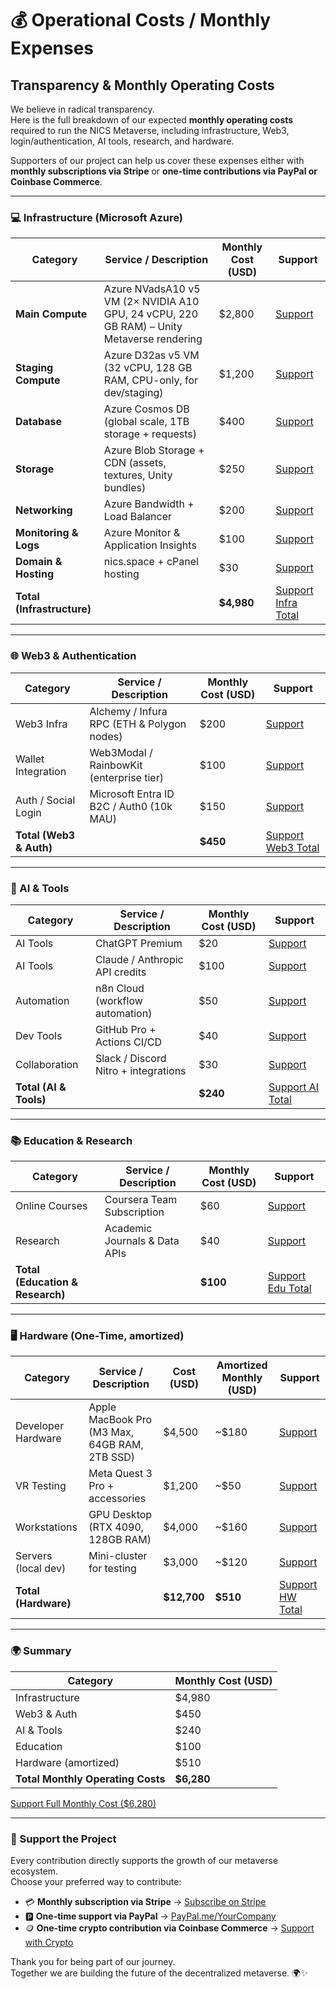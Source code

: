 # 💰 Operational Costs / Monthly Expenses

## Transparency & Monthly Operating Costs

We believe in radical transparency.\
Here is the full breakdown of our expected **monthly operating costs** required to run the NICS Metaverse, including infrastructure, Web3, login/authentication, AI tools, research, and hardware.

Supporters of our project can help us cover these expenses either with **monthly subscriptions via Stripe** or **one-time contributions via PayPal or Coinbase Commerce**.

***

### 💻 Infrastructure (Microsoft Azure)

| Category                   | Service / Description                                                                     | Monthly Cost (USD) | Support                                                               |
| -------------------------- | ----------------------------------------------------------------------------------------- | ------------------ | --------------------------------------------------------------------- |
| **Main Compute**           | Azure NVadsA10 v5 VM (2× NVIDIA A10 GPU, 24 vCPU, 220 GB RAM) – Unity Metaverse rendering | $2,800             | [Support](https://buy.stripe.com/3cIeVcgI66DqaqNeVDaVa03)             |
| **Staging Compute**        | Azure D32as v5 VM (32 vCPU, 128 GB RAM, CPU-only, for dev/staging)                        | $1,200             | [Support](https://buy.stripe.com/eVqfZg77w0f26ax14NaVa04)             |
| **Database**               | Azure Cosmos DB (global scale, 1TB storage + requests)                                    | $400               | [Support](https://buy.stripe.com/eVqaEWajI2naeH39BjaVa05)             |
| **Storage**                | Azure Blob Storage + CDN (assets, textures, Unity bundles)                                | $250               | [Support](https://buy.stripe.com/fZu4gy2Rg3regPbcNvaVa06)             |
| **Networking**             | Azure Bandwidth + Load Balancer                                                           | $200               | [Support](https://buy.stripe.com/28EeVc3Vk2na56tcNvaVa07)             |
| **Monitoring & Logs**      | Azure Monitor & Application Insights                                                      | $100               | [Support](https://buy.stripe.com/bJe14m77w5zm8iF8xfaVa08)             |
| **Domain & Hosting**       | nics.space + cPanel hosting                                                               | $30                | [Support](https://buy.stripe.com/5kQ3cudvU7Hu7eBbJraVa09)             |
| **Total (Infrastructure)** |                                                                                           | **$4,980**         | [Support Infra Total](https://buy.stripe.com/6oU3cu3VkaTG6ax5l3aVa0a) |

***

### 🌐 Web3 & Authentication

| Category                | Service / Description                      | Monthly Cost (USD) | Support                                                              |
| ----------------------- | ------------------------------------------ | ------------------ | -------------------------------------------------------------------- |
| Web3 Infra              | Alchemy / Infura RPC (ETH & Polygon nodes) | $200               | [Support](https://buy.stripe.com/6oUcN4crQaTGcyV28RaVa0b)            |
| Wallet Integration      | Web3Modal / RainbowKit (enterprise tier)   | $100               | [Support](https://buy.stripe.com/aFa7sK77wf9WgPb14NaVa0c)            |
| Auth / Social Login     | Microsoft Entra ID B2C / Auth0 (10k MAU)   | $150               | [Support](https://buy.stripe.com/bJe7sK0J83re8iF5l3aVa0d)            |
| **Total (Web3 & Auth)** |                                            | **$450**           | [Support Web3 Total](https://buy.stripe.com/dRm5kC9fE7Hu0Qd7tbaVa0e) |

***

### 🤖 AI & Tools

| Category               | Service / Description                | Monthly Cost (USD) | Support                                                      |
| ---------------------- | ------------------------------------ | ------------------ | ------------------------------------------------------------ |
| AI Tools               | ChatGPT Premium                      | $20                | [Support](https://checkout.stripe.com/pay/chatgpt)           |
| AI Tools               | Claude / Anthropic API credits       | $100               | [Support](https://checkout.stripe.com/pay/claude)            |
| Automation             | n8n Cloud (workflow automation)      | $50                | [Support](https://checkout.stripe.com/pay/n8n)               |
| Dev Tools              | GitHub Pro + Actions CI/CD           | $40                | [Support](https://checkout.stripe.com/pay/github)            |
| Collaboration          | Slack / Discord Nitro + integrations | $30                | [Support](https://checkout.stripe.com/pay/slack)             |
| **Total (AI & Tools)** |                                      | **$240**           | [Support AI Total](https://checkout.stripe.com/pay/ai-total) |

***

### 📚 Education & Research

| Category                         | Service / Description         | Monthly Cost (USD) | Support                                                        |
| -------------------------------- | ----------------------------- | ------------------ | -------------------------------------------------------------- |
| Online Courses                   | Coursera Team Subscription    | $60                | [Support](https://checkout.stripe.com/pay/coursera)            |
| Research                         | Academic Journals & Data APIs | $40                | [Support](https://checkout.stripe.com/pay/research)            |
| **Total (Education & Research)** |                               | **$100**           | [Support Edu Total](https://checkout.stripe.com/pay/edu-total) |

***

### 🖥 Hardware (One-Time, amortized)

| Category             | Service / Description                         | Cost (USD)  | Amortized Monthly (USD) | Support                                                      |
| -------------------- | --------------------------------------------- | ----------- | ----------------------- | ------------------------------------------------------------ |
| Developer Hardware   | Apple MacBook Pro (M3 Max, 64GB RAM, 2TB SSD) | $4,500      | \~$180                  | [Support](https://checkout.stripe.com/pay/macbook)           |
| VR Testing           | Meta Quest 3 Pro + accessories                | $1,200      | \~$50                   | [Support](https://checkout.stripe.com/pay/quest)             |
| Workstations         | GPU Desktop (RTX 4090, 128GB RAM)             | $4,000      | \~$160                  | [Support](https://checkout.stripe.com/pay/workstation)       |
| Servers (local dev)  | Mini-cluster for testing                      | $3,000      | \~$120                  | [Support](https://checkout.stripe.com/pay/server)            |
| **Total (Hardware)** |                                               | **$12,700** | **$510**                | [Support HW Total](https://checkout.stripe.com/pay/hw-total) |

***

### 🌍 Summary

| Category                          | Monthly Cost (USD) |
| --------------------------------- | ------------------ |
| Infrastructure                    | $4,980             |
| Web3 & Auth                       | $450               |
| AI & Tools                        | $240               |
| Education                         | $100               |
| Hardware (amortized)              | $510               |
| **Total Monthly Operating Costs** | **$6,280**         |

[Support Full Monthly Cost ($6,280)](https://checkout.stripe.com/pay/full-total)

***

### 🙌 Support the Project

Every contribution directly supports the growth of our metaverse ecosystem.\
Choose your preferred way to contribute:

* 💳 **Monthly subscription via Stripe** → [Subscribe on Stripe](https://checkout.stripe.com/your-link)
* 🅿️ **One-time support via PayPal** → [PayPal.me/YourCompany](https://paypal.me/YourCompany)
* 🪙 **One-time crypto contribution via Coinbase Commerce** → [Support with Crypto](https://commerce.coinbase.com/checkout/your-link)

Thank you for being part of our journey.\
Together we are building the future of the decentralized metaverse. 🌍✨
